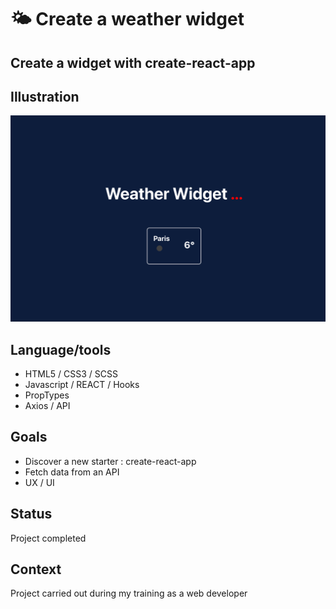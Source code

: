 # :sun_behind_small_cloud: Create a weather widget

## Create a widget with create-react-app

## Illustration
![Exemple](screenshot.png)

## Language/tools
- HTML5 / CSS3 / SCSS
- Javascript / REACT / Hooks
- PropTypes
- Axios / API

## Goals 
- Discover a new starter : create-react-app
- Fetch data from an API
- UX / UI

## Status
Project completed

## Context
Project carried out during my training as a web developer

